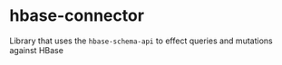# hbase-connector

Library that uses the `hbase-schema-api` to effect queries and mutations against HBase
